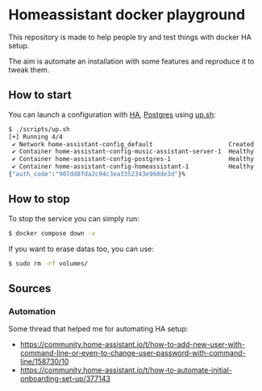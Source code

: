 # Homeassistant docker playground

This repository is made to help people try and test things with docker HA
setup.

The aim is automate an installation with some features and reproduce it to tweak
them.

## How to start

You can launch a configuration with [HA](https://fr.wikipedia.org/wiki/Home_Assistant),
[Postgres](https://www.postgresql.org/) using [up.sh](./scripts/up.sh):

```sh
$ ./scripts/up.sh
[+] Running 4/4
 ✔ Network home-assistant-config_default                     Created
 ✔ Container home-assistant-config-music-assistant-server-1  Healthy
 ✔ Container home-assistant-config-postgres-1                Healthy
 ✔ Container home-assistant-config-homeassistant-1           Healthy
{"auth_code":"907dd8fda2c94c3ea3352343e960de3d"}%
```

## How to stop

To stop the service you can simply run:

```sh
$ docker compose down -v
```

If you want to erase datas too, you can use:

```sh
$ sudo rm -rf volumes/
```

## Sources

### Automation

Some thread that helped me for automating HA setup:

- https://community.home-assistant.io/t/how-to-add-new-user-with-command-line-or-even-to-change-user-password-with-command-line/158730/10
- https://community.home-assistant.io/t/how-to-automate-initial-onboarding-set-up/377143
